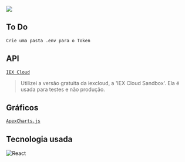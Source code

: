 ![](https://mediarsolutions.com/wp-content/uploads/2021/02/teste_tecnico_front.png)

## To Do
`Crie uma pasta .env para o Token`

## API
<a href='https://iexcloud.io/'>`IEX Cloud`</a>
> Utilizei a versão gratuita da iexcloud, a 'IEX Cloud Sandbox'. Ela é usada para testes e não produção.

## Gráficos
<a href='https://apexcharts.com/'>`ApexCharts.js`</a>

## Tecnologia usada
 <img src='https://img.shields.io/badge/-React-05122A?style=flat&logo=react' alt='React' />
